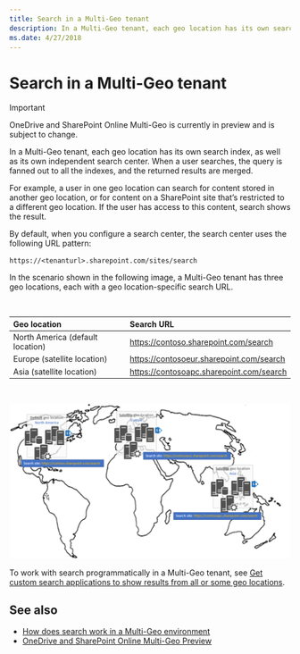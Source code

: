 ```yaml
---
title: Search in a Multi-Geo tenant
description: In a Multi-Geo tenant, each geo location has its own search index, as well as its own independent search center. When a user searches, the query is fanned out to all the indexes, and the returned results are merged.
ms.date: 4/27/2018
---
```


# Search in a Multi-Geo tenant

> [!IMPORTANT] 
> OneDrive and SharePoint Online Multi-Geo is currently in preview and is subject to change.

In a Multi-Geo tenant, each geo location has its own search index, as well as its own independent search center. When a user searches, the query is fanned out to all the indexes, and the returned results are merged.

For example, a user in one geo location can search for content stored in another geo location, or for content on a SharePoint site that’s restricted to a different geo location. If the user has access to this content, search shows the result. 

By default, when you configure a search center, the search center uses the following URL pattern:

```
https://<tenanturl>.sharepoint.com/sites/search
```

In the scenario shown in the following image, a Multi-Geo tenant has three geo locations, each with a geo location-specific search URL.

<br/>

|**Geo location**|**Search URL**|
|:---------------|:-------------|
|North America (default location)|https://contoso.sharepoint.com/search|
|Europe (satellite location)|https://contosoeur.sharepoint.com/search|
|Asia (satellite location)|https://contosoapc.sharepoint.com/search|

<br/>

![World map showing geo locations in North America, Europe, and Asia with tenant-specific search site URLs](media/multigeo/multigeosearch_intro.png)

To work with search programmatically in a Multi-Geo tenant, see [Get custom search applications to show results from all or some geo locations](https://docs.microsoft.com/en-us/office365/enterprise/configure-search-for-multi-geo#get-custom-search-applications-to-show-results-from-all-or-some-geo-locations).


## See also

- [How does search work in a Multi-Geo environment](https://docs.microsoft.com/en-us/office365/enterprise/configure-search-for-multi-geo#how-does-search-work-in-a-multi-geo-environment)
- [OneDrive and SharePoint Online Multi-Geo Preview](multigeo-introduction.md)
